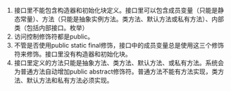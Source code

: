 1. 接口里不能包含构造器和初始化块定义。接口里可以包含成员变量（只能是静态常量）、方法（只能是抽象实例方法。类方法、默认方法或私有方法）、内部类（包括内部接口。枚举）
2. 访问控制修饰符都是public。
3. 不管是否使用public static final修饰，接口中的成员变量总是使用这三个修饰符来修饰。接口里没有构造器和初始化块。
4. 接口里定义的方法只能是抽象方法、类方法、默认方法、或私有方法。系统会为普通方法自动增加public abstract修饰符。普通方法不能有方法实现，类方法、默认方法和私有方法必须实现。